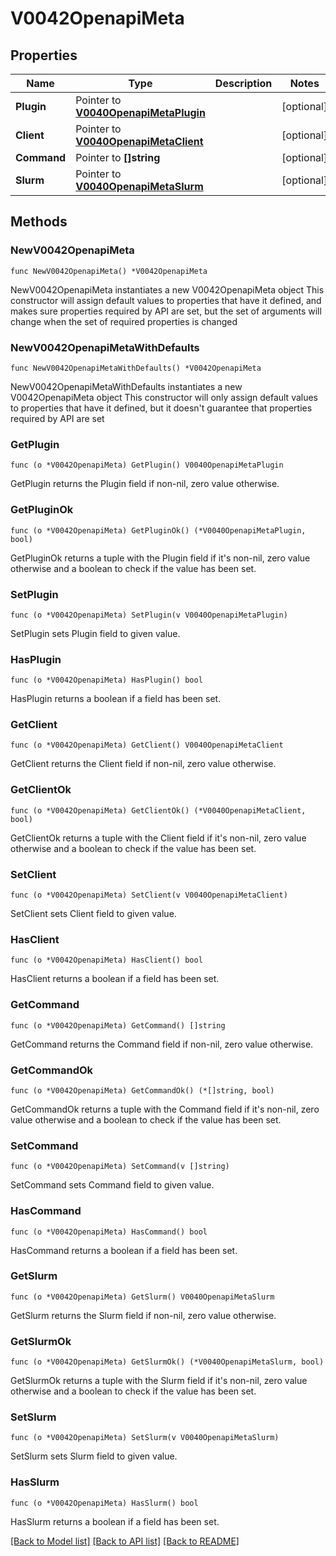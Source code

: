 # V0042OpenapiMeta

## Properties

Name | Type | Description | Notes
------------ | ------------- | ------------- | -------------
**Plugin** | Pointer to [**V0040OpenapiMetaPlugin**](V0040OpenapiMetaPlugin.md) |  | [optional] 
**Client** | Pointer to [**V0040OpenapiMetaClient**](V0040OpenapiMetaClient.md) |  | [optional] 
**Command** | Pointer to **[]string** |  | [optional] 
**Slurm** | Pointer to [**V0040OpenapiMetaSlurm**](V0040OpenapiMetaSlurm.md) |  | [optional] 

## Methods

### NewV0042OpenapiMeta

`func NewV0042OpenapiMeta() *V0042OpenapiMeta`

NewV0042OpenapiMeta instantiates a new V0042OpenapiMeta object
This constructor will assign default values to properties that have it defined,
and makes sure properties required by API are set, but the set of arguments
will change when the set of required properties is changed

### NewV0042OpenapiMetaWithDefaults

`func NewV0042OpenapiMetaWithDefaults() *V0042OpenapiMeta`

NewV0042OpenapiMetaWithDefaults instantiates a new V0042OpenapiMeta object
This constructor will only assign default values to properties that have it defined,
but it doesn't guarantee that properties required by API are set

### GetPlugin

`func (o *V0042OpenapiMeta) GetPlugin() V0040OpenapiMetaPlugin`

GetPlugin returns the Plugin field if non-nil, zero value otherwise.

### GetPluginOk

`func (o *V0042OpenapiMeta) GetPluginOk() (*V0040OpenapiMetaPlugin, bool)`

GetPluginOk returns a tuple with the Plugin field if it's non-nil, zero value otherwise
and a boolean to check if the value has been set.

### SetPlugin

`func (o *V0042OpenapiMeta) SetPlugin(v V0040OpenapiMetaPlugin)`

SetPlugin sets Plugin field to given value.

### HasPlugin

`func (o *V0042OpenapiMeta) HasPlugin() bool`

HasPlugin returns a boolean if a field has been set.

### GetClient

`func (o *V0042OpenapiMeta) GetClient() V0040OpenapiMetaClient`

GetClient returns the Client field if non-nil, zero value otherwise.

### GetClientOk

`func (o *V0042OpenapiMeta) GetClientOk() (*V0040OpenapiMetaClient, bool)`

GetClientOk returns a tuple with the Client field if it's non-nil, zero value otherwise
and a boolean to check if the value has been set.

### SetClient

`func (o *V0042OpenapiMeta) SetClient(v V0040OpenapiMetaClient)`

SetClient sets Client field to given value.

### HasClient

`func (o *V0042OpenapiMeta) HasClient() bool`

HasClient returns a boolean if a field has been set.

### GetCommand

`func (o *V0042OpenapiMeta) GetCommand() []string`

GetCommand returns the Command field if non-nil, zero value otherwise.

### GetCommandOk

`func (o *V0042OpenapiMeta) GetCommandOk() (*[]string, bool)`

GetCommandOk returns a tuple with the Command field if it's non-nil, zero value otherwise
and a boolean to check if the value has been set.

### SetCommand

`func (o *V0042OpenapiMeta) SetCommand(v []string)`

SetCommand sets Command field to given value.

### HasCommand

`func (o *V0042OpenapiMeta) HasCommand() bool`

HasCommand returns a boolean if a field has been set.

### GetSlurm

`func (o *V0042OpenapiMeta) GetSlurm() V0040OpenapiMetaSlurm`

GetSlurm returns the Slurm field if non-nil, zero value otherwise.

### GetSlurmOk

`func (o *V0042OpenapiMeta) GetSlurmOk() (*V0040OpenapiMetaSlurm, bool)`

GetSlurmOk returns a tuple with the Slurm field if it's non-nil, zero value otherwise
and a boolean to check if the value has been set.

### SetSlurm

`func (o *V0042OpenapiMeta) SetSlurm(v V0040OpenapiMetaSlurm)`

SetSlurm sets Slurm field to given value.

### HasSlurm

`func (o *V0042OpenapiMeta) HasSlurm() bool`

HasSlurm returns a boolean if a field has been set.


[[Back to Model list]](../README.md#documentation-for-models) [[Back to API list]](../README.md#documentation-for-api-endpoints) [[Back to README]](../README.md)


